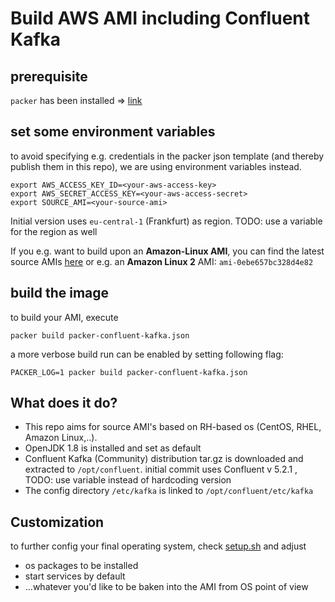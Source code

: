 # Build AWS AMI including Confluent Kafka

## prerequisite
```packer``` has been installed => [link](https://www.packer.io/intro/getting-started/install.html)

## set some environment variables
to avoid specifying e.g. credentials in the packer json template (and thereby publish them in this repo), we are using environment variables instead.
```
export AWS_ACCESS_KEY_ID=<your-aws-access-key>
export AWS_SECRET_ACCESS_KEY=<your-aws-access-secret>
export SOURCE_AMI=<your-source-ami>
```
Initial version uses ```eu-central-1``` (Frankfurt) as region. TODO: use a variable for the region as well

If you e.g. want to build upon an **Amazon-Linux AMI**, you can find the latest source AMIs [here](https://aws.amazon.com/de/amazon-linux-ami/)
or e.g. an **Amazon Linux 2** AMI: ```ami-0ebe657bc328d4e82```

## build the image
to build your AMI, execute
```
packer build packer-confluent-kafka.json
```
a more verbose build run can be enabled by setting following flag:
```
PACKER_LOG=1 packer build packer-confluent-kafka.json
```

## What does it do?
* This repo aims for source AMI's based on RH-based os (CentOS, RHEL, Amazon Linux,..).  
* OpenJDK 1.8 is installed and set as default
* Confluent Kafka (Community) distribution tar.gz is downloaded and extracted to ```/opt/confluent```.
  initial commit uses Confluent v 5.2.1 , TODO: use variable instead of hardcoding version
* The config directory ```/etc/kafka``` is linked to ```/opt/confluent/etc/kafka```

## Customization
to further config your final operating system, check [setup.sh](./scripts/setup) and adjust
* os packages to be installed
* start services by default
* ...whatever you'd like to be baken into the AMI from OS point of view